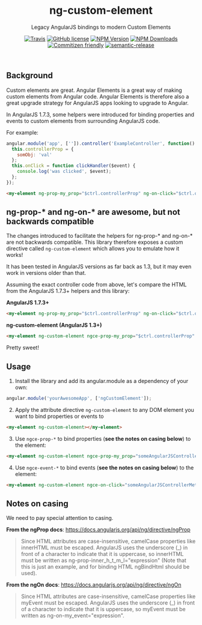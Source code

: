 <h1 align="center">ng-custom-element</h1>

<p align="center">Legacy AngularJS bindings to modern Custom Elements</p>

<p align="center">
    <a href="https://travis-ci.org/JamesHenry/ng-custom-element"><img src="https://img.shields.io/travis/JamesHenry/ng-custom-element.svg?style=flat-square" alt="Travis"/></a>
    <a href="https://github.com/JamesHenry/ng-custom-element/blob/master/LICENSE"><img src="https://img.shields.io/npm/l/ng-custom-element.svg?style=flat-square" alt="GitHub license" /></a>
    <a href="https://www.npmjs.com/package/ng-custom-element"><img src="https://img.shields.io/npm/v/ng-custom-element.svg?style=flat-square" alt="NPM Version" /></a>
    <a href="https://www.npmjs.com/package/ng-custom-element"><img src="https://img.shields.io/npm/dt/ng-custom-element.svg?style=flat-square" alt="NPM Downloads" /></a>
    <a href="http://commitizen.github.io/cz-cli/"><img src="https://img.shields.io/badge/commitizen-friendly-brightgreen.svg" alt="Commitizen friendly" /></a>
    <a href="https://github.com/semantic-release/semantic-release"><img src="https://img.shields.io/badge/%20%20%F0%9F%93%A6%F0%9F%9A%80-semantic--release-e10079.svg?style=flat-square" alt="semantic-release" /></a>
</p>

<br>

## Background

Custom elements are great. Angular Elements is a great way of making custom elements from Angular code. Angular Elements is therefore also a great upgrade strategy for AngularJS apps looking to upgrade to Angular.

In AngularJS 1.7.3, some helpers were introduced for binding properties and events to custom elements from surrounding AngularJS code.

For example:

```js
angular.module('app', ['']).controller('ExampleController', function() {
  this.controllerProp = {
    somObj: 'val'
  };
  this.onClick = function clickHandler($event) {
    console.log('was clicked', $event);
  };
});
```

```html
<my-element ng-prop-my_prop="$ctrl.controllerProp" ng-on-click="$ctrl.onClick($event)"></my-element>
```

## ng-prop-\* and ng-on-\* are awesome, but not backwards compatible

The changes introduced to facilitate the helpers for ng-prop-\* and ng-on-\* are not backwards compatible. This library therefore exposes a custom directive called `ng-custom-element` which allows you to emulate how it works!

It has been tested in AngularJS versions as far back as 1.3, but it may even work in versions older than that.

Assuming the exact controller code from above, let's compare the HTML from the AngularJS 1.7.3+ helpers and this library:

**AngularJS 1.7.3+**

```html
<my-element ng-prop-my_prop="$ctrl.controllerProp" ng-on-click="$ctrl.onClick($event)"></my-element>
```

**ng-custom-element (AngularJS 1.3+)**

```html
<my-element ng-custom-element ngce-prop-my_prop="$ctrl.controllerProp" ngce-on-click="$ctrl.onClick($event)"></my-element>
```

Pretty sweet!

## Usage

1. Install the library and add its angular.module as a dependency of your own:

```js
angular.module('yourAwesomeApp', ['ngCustomElement']);
```

2. Apply the attribute directive `ng-custom-element` to any DOM element you want to bind properties or events to

```html
<my-element ng-custom-element></my-element>
```

3. Use `ngce-prop-*` to bind properties (**see the notes on casing below**) to the element:

```html
<my-element ng-custom-element ngce-prop-my_prop="someAngularJSControllerProp"></my-element>
```

4. Use `ngce-event-*` to bind events (**see the notes on casing below**) to the element:

```html
<my-element ng-custom-element ngce-on-click="someAngularJSControllerMethod($event)"></my-element>
```

## Notes on casing

We need to pay special attention to casing.

**From the ngProp docs**: https://docs.angularjs.org/api/ng/directive/ngProp

> Since HTML attributes are case-insensitive, camelCase properties like innerHTML must be escaped. AngularJS uses the underscore (_) in front of a character to indicate that it is uppercase, so innerHTML must be written as ng-prop-inner_h_t_m_l="expression" (Note that this is just an example, and for binding HTML ngBindHtml should be used).

**From the ngOn docs**: https://docs.angularjs.org/api/ng/directive/ngOn

> Since HTML attributes are case-insensitive, camelCase properties like myEvent must be escaped. AngularJS uses the underscore (_) in front of a character to indicate that it is uppercase, so myEvent must be written as ng-on-my_event="expression".
